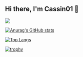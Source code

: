 ## Hi there, I'm Cassin01 👋

[![](https://img.shields.io/badge/crate.io-Cassin01-yellow)](https://crates.io/users/Cassin01)

[![Anurag's GitHub stats](https://github-readme-stats.vercel.app/api?username=Cassin01&theme=radical)](https://github.com/anuraghazra/github-readme-stats)

[![Top Langs](https://github-readme-stats.vercel.app/api/top-langs/?username=Cassin01&theme=radical)](https://github.com/anuraghazra/github-readme-stats)

[![trophy](https://github-profile-trophy.vercel.app/?username=Cassin01&theme=radical)](https://github.com/ryo-ma/github-profile-trophy)
